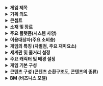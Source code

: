 <details>
  <summary><b>게임 제목</b></summary>
      계몽
</details>
  
<details>
  <summary><b>기획 의도</b></summary>
    보스 몬스터와의 전투를 선호하는 사람들을 위해 오로지 보스전만 존재하는 게임을 기획. 단 탐험요소를 완전히 배제하지는 않음. 보스:탐험 = 8:2 정도.
</details>

<details>
  <summary><b>콘셉트</b></summary>
    사계절의 각 특징을 가지고 있는 지역들로 나뉘어진 판타지 대륙.
</details>

<details>
  <summary><b>소재 및 장르</b></summary>
    어드벤처 + RPG
</details>

<details>
  <summary><b>주요 플랫폼(시스템 사양)</b></summary>
</details>

<details>
  <summary><b>이용대상자(주요 소비층)</b></summary>
</details>

<details>
  <summary><b>게임의 특징 (차별점, 주요 재미요소)</b></summary>
</details>

<details>
  <summary><b>세계관 및 줄거리 설정</b></summary>
</details>

<details>
  <summary><b>주요 캐릭터 및 배경 설정</b></summary>
</details>

<details>
  <summary><b>게임 기본 구성</b></summary>
</details>

<details>
  <summary><b>콘텐츠 구성 (콘텐츠 순환구조도, 콘텐츠의 종류)</b></summary>
</details>

<details>
  <summary><b>BM (비즈니스 모델)</b></summary>
</details>






























